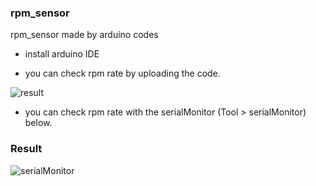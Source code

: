 ### rpm_sensor
rpm_sensor made by arduino codes

- install arduino IDE

- you can check rpm rate by uploading the code.

![result](/rpm_sensor/serialMonitor.png)
- you can check rpm rate with the serialMonitor (Tool > serialMonitor) below.

### Result
![serialMonitor](/rpm_sensor/result.png)
